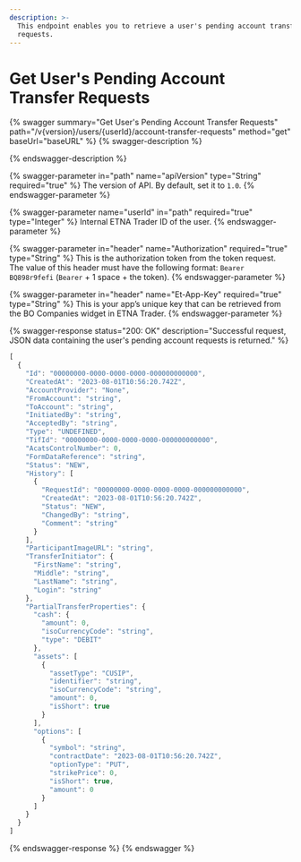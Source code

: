 ```yaml
---
description: >-
  This endpoint enables you to retrieve a user's pending account transfer
  requests.
---
```


# Get User's Pending Account Transfer Requests

{% swagger summary="Get User's Pending Account Transfer Requests" path="/v{version}/users/{userId}/account-transfer-requests" method="get" baseUrl="baseURL" %}
{% swagger-description %}

{% endswagger-description %}

{% swagger-parameter in="path" name="apiVersion" type="String" required="true" %}
The version of API. By default, set it to `1.0`.
{% endswagger-parameter %}

{% swagger-parameter name="userId" in="path" required="true" type="Integer" %}
Internal ETNA Trader ID of the user.
{% endswagger-parameter %}

{% swagger-parameter in="header" name="Authorization" required="true" type="String" %}
This is the authorization token from the token request. The value of this header must have the following format: `Bearer BQ898r9fefi` (`Bearer` + 1 space + the token).
{% endswagger-parameter %}

{% swagger-parameter in="header" name="Et-App-Key" required="true" type="String" %}
This is your app’s unique key that can be retrieved from the BO Companies widget in ETNA Trader.
{% endswagger-parameter %}

{% swagger-response status="200: OK" description="Successful request, JSON data containing the user's pending account requests is returned." %}
```javascript
[
  {
    "Id": "00000000-0000-0000-0000-000000000000",
    "CreatedAt": "2023-08-01T10:56:20.742Z",
    "AccountProvider": "None",
    "FromAccount": "string",
    "ToAccount": "string",
    "InitiatedBy": "string",
    "AcceptedBy": "string",
    "Type": "UNDEFINED",
    "TifId": "00000000-0000-0000-0000-000000000000",
    "AcatsControlNumber": 0,
    "FormDataReference": "string",
    "Status": "NEW",
    "History": [
      {
        "RequestId": "00000000-0000-0000-0000-000000000000",
        "CreatedAt": "2023-08-01T10:56:20.742Z",
        "Status": "NEW",
        "ChangedBy": "string",
        "Comment": "string"
      }
    ],
    "ParticipantImageURL": "string",
    "TransferInitiator": {
      "FirstName": "string",
      "Middle": "string",
      "LastName": "string",
      "Login": "string"
    },
    "PartialTransferProperties": {
      "cash": {
        "amount": 0,
        "isoCurrencyCode": "string",
        "type": "DEBIT"
      },
      "assets": [
        {
          "assetType": "CUSIP",
          "identifier": "string",
          "isoCurrencyCode": "string",
          "amount": 0,
          "isShort": true
        }
      ],
      "options": [
        {
          "symbol": "string",
          "contractDate": "2023-08-01T10:56:20.742Z",
          "optionType": "PUT",
          "strikePrice": 0,
          "isShort": true,
          "amount": 0
        }
      ]
    }
  }
]
```
{% endswagger-response %}
{% endswagger %}
